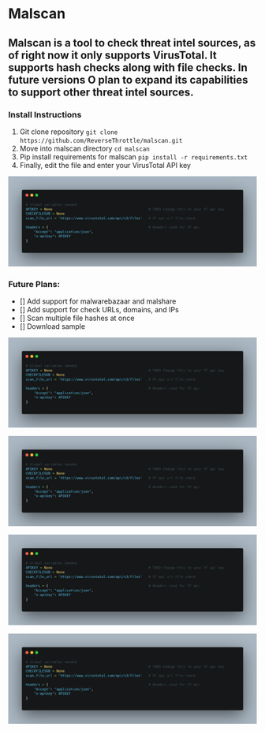 # Malscan
## Malscan is a tool to check threat intel sources, as of right now it only supports VirusTotal. It supports hash checks along with file checks. In future versions O plan to expand its capabilities to support other threat intel sources. 


### Install Instructions
1. Git clone repository
`git clone https://github.com/ReverseThrottle/malscan.git`
2. Move into malscan directory
`cd malscan`
3. Pip install requirements for malscan
`pip install -r requirements.txt`
4. Finally, edit the file and enter your VirusTotal API key

![My Image](images/vt_api.png)

### Future Plans:
- [] Add support for malwarebazaar and malshare
- [] Add support for check URLs, domains, and IPs
- [] Scan multiple file hashes at once
- [] Download sample

![My Image](images/vt_api.png)

![My Image](images/vt_api.png)

![My Image](images/vt_api.png)

![My Image](images/vt_api.png)
